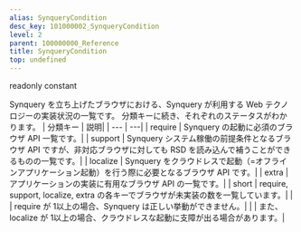 ```yaml
---
alias: SynqueryCondition
desc_key: 101000002_SynqueryCondition
level: 2
parent: 100000000_Reference
title: SynqueryCondition
top: undefined
---
```


<span class="tag"> readonly </span><span class="tag"> constant </span>

Synquery を立ち上げたブラウザにおける、Synquery が利用する Web テクノロジーの実装状況の一覧です。
分類キーに続き、それぞれのステータスがわかります。
| 分類キー | 説明|
| --- | ---|
| require  | Synquery の起動に必須のブラウザ API 一覧です。|
| support  | Synquery システム稼働の前提条件となるブラウザ API ですが、非対応ブラウザに対しても RSD を読み込んで補うことができるものの一覧です。|
| localize | Synquery をクラウドレスで起動（=オフラインアプリケーション起動）を行う際に必要となるブラウザ API です。|
| extra    | アプリケーションの実装に有用なブラウザ API の一覧です。|
| short    | require, support, localize, extra の各キーでブラウザが未実装の数を一覧しています。|
|          | require が 1以上の場合、Synquery は正しい挙動ができません。|
|          | また、 localize が 1以上の場合、クラウドレスな起動に支障が出る場合があります。|
